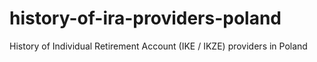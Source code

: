 # history-of-ira-providers-poland
History of Individual Retirement Account (IKE / IKZE) providers in Poland
